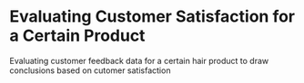 # Evaluating Customer Satisfaction for a Certain Product
 Evaluating customer feedback data for a certain hair product to draw conclusions based on cutomer satisfaction
